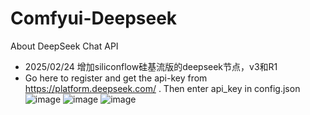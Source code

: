 # Comfyui-Deepseek
About DeepSeek Chat API
- 2025/02/24 增加siliconflow硅基流版的deepseek节点，v3和R1
- Go here to register and get the api-key 
  from https://platform.deepseek.com/ . 
  Then enter api_key in config.json
![image](https://github.com/user-attachments/assets/e80f0bc8-7eca-4c79-b35b-c41c750ea177)
![image](https://github.com/user-attachments/assets/d3c181ba-0322-4098-a9b0-bed8086c1ade)
![image](https://github.com/user-attachments/assets/fbedd32d-b615-45b7-ad44-1ac44d41c30f)
